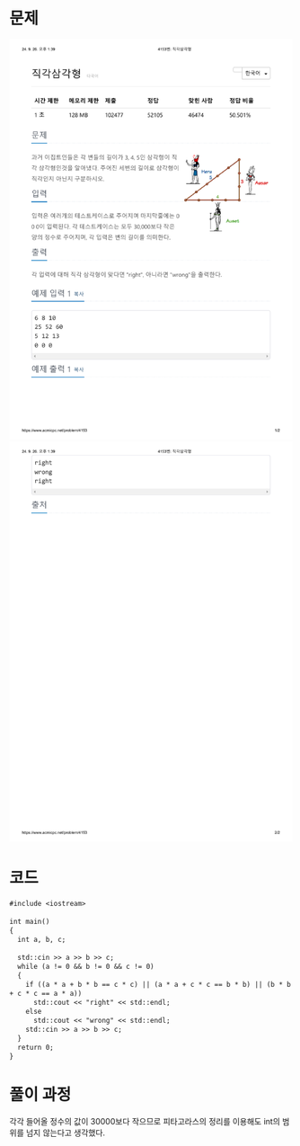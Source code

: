 # 문제
![problem image 1](./imgs/4153_1.png)
![problem image 2](./imgs/4153_2.png)

# 코드
```
#include <iostream>

int main()
{
  int a, b, c;
  
  std::cin >> a >> b >> c;
  while (a != 0 && b != 0 && c != 0)
  {
    if ((a * a + b * b == c * c) || (a * a + c * c == b * b) || (b * b + c * c == a * a))
      std::cout << "right" << std::endl;
    else
      std::cout << "wrong" << std::endl;
    std::cin >> a >> b >> c;
  }
  return 0;
}
```

# 풀이 과정
각각 들어올 정수의 값이 30000보다 작으므로
피타고라스의 정리를 이용해도 int의 범위를 넘지 않는다고 생각했다.